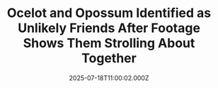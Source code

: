 ---
title: "Ocelot and Opossum Identified as Unlikely Friends After Footage Shows Them Strolling About Together"
date: 2025-07-18T11:00:02.000Z
category: Human Kindness
externalLink: "https://www.goodnewsnetwork.org/ocelot-and-opossum-identified-as-unlikely-friends-after-footage-shows-them-strolling-about-together/"
image: ""
excerpt: "What happened when a wildcat and a small mammal met in the park? Dinner! This joke isn’t only terrible, it’s actually wrong. Scientists camera trapping in the Amazon revealed an extraordinary behavioral trend between a wildcat species called the ocelot and an opossum. Multiple video clips showed the two animals walking about “like old friends” […] The post Ocelot and…"
---